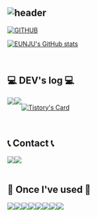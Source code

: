 <div align="left">
  
![header](https://capsule-render.vercel.app/api?type=waving&color=timeGradient&text=Welcome%20to%20Eunju's%20GitHub%20👋&animation=twinkling&fontSize=35&fontAlignY=40&fontAlign=70&height=250)
---
  
[![GITHUB](https://hits.seeyoufarm.com/api/count/incr/badge.svg?url=https%3A%2F%2Fgithub.com%2Fpej0918&count_bg=%23F29494&title_bg=%232F2E2E&icon=github.svg&icon_color=%23FFFFFF&title=GITHUB&edge_flat=false)](https://github.com/pej0918)

[![EUNJU's GitHub stats](https://github-readme-stats.vercel.app/api?username=pej0918&include_all_commits=true&theme=nord&hide_border=true&count_private=true)](https://github.com/pej0918/github-readme-stats)
 
<br>

## 💻 DEV's log 💻
<div style="display:flex; flex-direction:row;">
    <a href="https://pej2834.tistory.com">
        <img src="https://img.shields.io/badge/Tistory-000000?style=for-the-badge&logo=Tistory&logoColor=white"> 
    </a>
    <a href="https://chiseled-comet-16d.notion.site/441b2e2bbb1e4f0b95db04d3f1066b78?pvs=4">
        <img src="https://img.shields.io/badge/Notion-9999FF?style=for-the-badge&logo=Notion&logoColor=white"> 
    </a>

  
[![Tistory's Card](https://github-readme-tistory-card.vercel.app/api?name=pej2834&theme=default)](https://pej2834.tistory.com)
</div><br>

 
## 📞 Contact 📞
<div style="display:flex; flex-direction:row;">
    <a href="https://www.instagram.com/01j_kr/">
        <img src="https://img.shields.io/badge/Instagram-E4405F?style=for-the-badge&logo=Instagram&logoColor=white"> 
    </a>
    <a href="mailto:pej0918@ewhain.net">
        <img src="https://img.shields.io/badge/Gmail-EA4335?style=for-the-badge&logo=Gmail&logoColor=white"> 
    </a>
</div><br>
    
## 🔨 Once I've used 🔨
<div style="display:flex; flex-direction:row;">
    <img src="https://img.shields.io/badge/Java-007396?style=for-the-badge&logo=Java&logoColor=white"> 
    <!--<img src="https://img.shields.io/badge/Gradle-02303A?style=for-the-badge&logo=gradle&logoColor=white"> -->
    <img src="https://img.shields.io/badge/oracle-F80000?style=for-the-badge&logo=oracle&logoColor=white"> 
    <img src="https://img.shields.io/badge/mysql-4479A1?style=for-the-badge&logo=mysql&logoColor=white"> 
    <br>
    <img src="https://img.shields.io/badge/html5-E34F26?style=flat-square&logo=html5&logoColor=white"> 
    <img src="https://img.shields.io/badge/css-1572B6?style=flat-square&logo=css3&logoColor=white"> 
    <img src="https://img.shields.io/badge/javascript-F7DF1E?style=flat-square&logo=javascript&logoColor=black"> 
    <img src="https://img.shields.io/badge/bootstrap-7952B3?style=flat-square&logo=bootstrap&logoColor=white">
    <img src="https://img.shields.io/badge/python-3776AB?style=flat-square&logo=python&logoColor=white"> 
</div><br>
</div>
